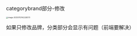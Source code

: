 categorybrand部分-修改

<img src="C:\Users\chenm\AppData\Roaming\Typora\typora-user-images\image-20250112142226570.png" alt="image-20250112142226570" style="zoom:33%;" />

如果只修改品牌，分类部分会显示有问题（前端要解决）